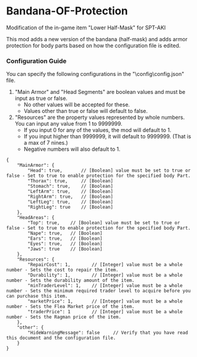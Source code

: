 # Bandana-OF-Protection
Modification of the in-game item "Lower Half-Mask" for SPT-AKI


This mod adds a new version of the bandana (half-mask) and adds armor protection for body parts based on how the configuration file is edited.



### Configuration Guide

You can specify the following configurations in the "\config\config.json" file.
1. "Main Armor" and "Head Segments" are boolean values and must be input as true or false.
   - No other values will be accepted for these.
   - Values other than true or false will default to false.
2. "Resources" are the property values represented by whole numbers. You can input any value from 1 to 9999999.
   - If you input 0 for any of the values, the mod will default to 1.
   - If you input higher than 9999999, it will default to 9999999. (That is a max of 7 nines.)
   - Negative numbers will also default to 1.

```
{
    "MainArmor": {
        "Head": true,       // [Boolean] value must be set to true or false - Set to true to enable protection for the specified body Part.
        "Thorax": true,     // [Boolean]
        "Stomach": true,    // [Boolean]
        "LeftArm": true,    // [Boolean]
        "RightArm": true,   // [Boolean]
        "LeftLeg": true,    // [Boolean]
        "RightLeg": true    // [Boolean]
    },
    "HeadAreas": {
        "Top": true,    // [Boolean] value must be set to true or false - Set to true to enable protection for the specified body Part.
        "Nape": true,   // [Boolean]
        "Ears": true,   // [Boolean]
        "Eyes": true,   // [Boolean]
        "Jaws": true    // [Boolean]
    },
    "Resources": {
        "RepairCost": 1,        // [Integer] value must be a whole number - Sets the cost to repair the item.
        "Durability": 1,        // [Integer] value must be a whole number - Sets the durability amount of the item.
        "minTraderLevel": 1,    // [Integer] value must be a whole number - Sets the minimum required trader level to acquire before you can purchase this item.
        "marketPrice": 1,       // [Integer] value must be a whole number - Sets the Flea Market price of the item.
        "traderPrice": 1        // [Integer] value must be a whole number - Sets the Ragman price of the item.
    },
    "other": {
        "HideWarningMessage": false     // Verify that you have read this document and the configuration file.
    }
}
```
